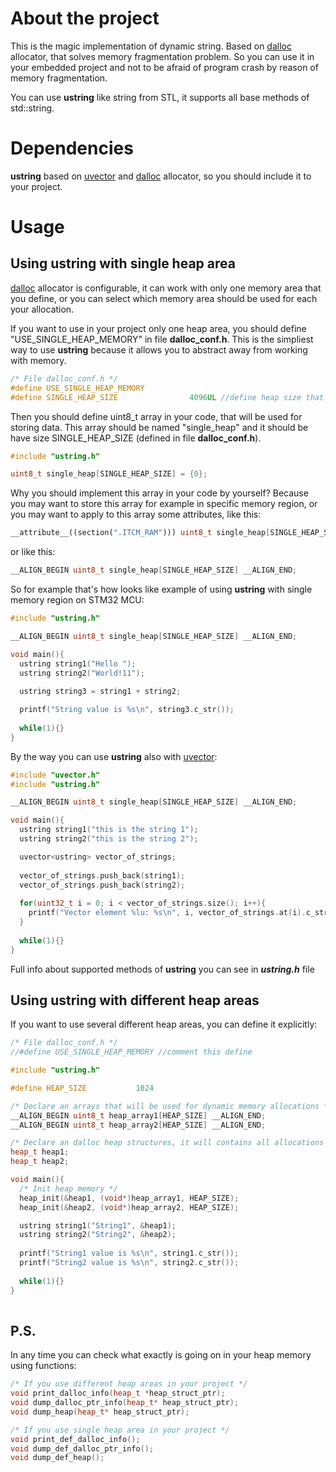 # About the project
This is the magic implementation of dynamic string. Based on [dalloc](https://github.com/SkyEng1neering/dalloc) allocator, that solves memory fragmentation problem. So you can use it in your embedded project and not to be afraid of program crash by reason of memory fragmentation.

You can use __ustring__ like string from STL, it supports all base methods of std::string.

# Dependencies
__ustring__ based on [uvector](https://github.com/SkyEng1neering/uvector) and [dalloc](https://github.com/SkyEng1neering/dalloc) allocator, so you should include it to your project.

# Usage
## Using ustring with single heap area
[dalloc](https://github.com/SkyEng1neering/dalloc) allocator is configurable, it can work with only one memory area that you define, or you can select which memory area should be used for each your allocation.

If you want to use in your project only one heap area, you should define "USE_SINGLE_HEAP_MEMORY" in file __dalloc_conf.h__. This is the simpliest way to use __ustring__ because it allows you to abstract away from working with memory.

```c++
/* File dalloc_conf.h */
#define USE_SINGLE_HEAP_MEMORY
#define SINGLE_HEAP_SIZE				4096UL //define heap size that you want to have
```

Then you should define uint8_t array in your code, that will be used for storing data. This array should be named "single_heap" and it should be have size SINGLE_HEAP_SIZE (defined in file __dalloc_conf.h__).

```c++
#include "ustring.h"

uint8_t single_heap[SINGLE_HEAP_SIZE] = {0};
```

Why you should implement this array in your code by yourself? Because you may want to store this array for example in specific memory region, or you may want to apply to this array some attributes, like this:

```c++
__attribute__((section(".ITCM_RAM"))) uint8_t single_heap[SINGLE_HEAP_SIZE] = {0};
```
or like this:

```c++
__ALIGN_BEGIN uint8_t single_heap[SINGLE_HEAP_SIZE] __ALIGN_END;
```

So for example that's how looks like example of using __ustring__ with single memory region on STM32 MCU:

```c++
#include "ustring.h"

__ALIGN_BEGIN uint8_t single_heap[SINGLE_HEAP_SIZE] __ALIGN_END;

void main(){
  ustring string1("Hello ");
  ustring string2("World!11");
  
  ustring string3 = string1 + string2;

  printf("String value is %s\n", string3.c_str());
 
  while(1){}
}  
```

By the way you can use __ustring__ also with [uvector](https://github.com/SkyEng1neering/uvector):

```c++
#include "uvector.h"
#include "ustring.h"

__ALIGN_BEGIN uint8_t single_heap[SINGLE_HEAP_SIZE] __ALIGN_END;

void main(){
  ustring string1("this is the string 1");
  ustring string2("this is the string 2");

  uvector<ustring> vector_of_strings;
  
  vector_of_strings.push_back(string1);
  vector_of_strings.push_back(string2);
 
  for(uint32_t i = 0; i < vector_of_strings.size(); i++){
    printf("Vector element %lu: %s\n", i, vector_of_strings.at(i).c_str());
  }
 
  while(1){}
}  
```
Full info about supported methods of __ustring__ you can see in ___ustring.h___ file

## Using ustring with different heap areas

If you want to use several different heap areas, you can define it explicitly:

```c++
/* File dalloc_conf.h */
//#define USE_SINGLE_HEAP_MEMORY //comment this define
```

```c++
#include "ustring.h"

#define HEAP_SIZE			1024

/* Declare an arrays that will be used for dynamic memory allocations */
__ALIGN_BEGIN uint8_t heap_array1[HEAP_SIZE] __ALIGN_END;
__ALIGN_BEGIN uint8_t heap_array2[HEAP_SIZE] __ALIGN_END;

/* Declare an dalloc heap structures, it will contains all allocations info */
heap_t heap1;
heap_t heap2;

void main(){
  /* Init heap memory */
  heap_init(&heap1, (void*)heap_array1, HEAP_SIZE);
  heap_init(&heap2, (void*)heap_array2, HEAP_SIZE);

  ustring string1("String1", &heap1);
  ustring string2("String2", &heap2);
  
  printf("String1 value is %s\n", string1.c_str());
  printf("String2 value is %s\n", string2.c_str());
 
  while(1){}
}  
  
```
## P.S.
In any time you can check what exactly is going on in your heap memory using functions:
```c++
/* If you use different heap areas in your project */
void print_dalloc_info(heap_t *heap_struct_ptr);
void dump_dalloc_ptr_info(heap_t* heap_struct_ptr);
void dump_heap(heap_t* heap_struct_ptr);
```
```c++
/* If you use single heap area in your project */
void print_def_dalloc_info();
void dump_def_dalloc_ptr_info();
void dump_def_heap();
```
